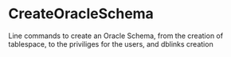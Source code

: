 # CreateOracleSchema
Line commands to create an Oracle Schema, from the creation of tablespace, to the priviliges for the users, and dblinks creation
